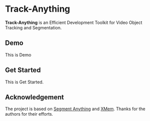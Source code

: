 # Track-Anything
**Track-Anything** is an Efficient Development Toolkit for Video Object Tracking and Segmentation.

## Demo

This is Demo
## Get Started

This is Get Started.
## Acknowledgement

The project is based on [Segment Anything](https://github.com/facebookresearch/segment-anything) and [XMem](https://github.com/hkchengrex/XMem). Thanks for the authors for their efforts.
